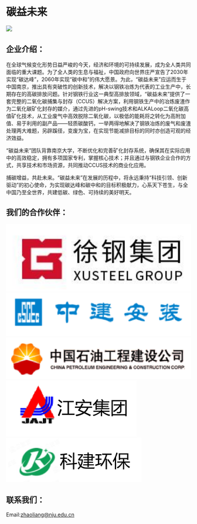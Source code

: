 # 碳益未来

![](/src/assets/images/display.png)

## 企业介绍：

在全球气候变化形势日益严峻的今天，经济和环境的可持续发展，成为全人类共同面临的重大课题。为了全人类的生息与福祉，中国政府向世界庄严宣告了2030年实现“碳达峰”，2060年实现“碳中和”的伟大愿景。为此，“碳益未来”应运而生于中国南京，推出具有突破性的创新技术，解决以钢铁冶炼为代表的工业生产中，长期存在的高碳排放问题。针对钢铁行业这一典型高排放领域，“碳益未来”提供了一套完整的二氧化碳捕集与封存（CCUS）解决方案，利用钢铁生产中的冶炼废渣作为二氧化碳矿化封存的媒介，通过先进的pH-swing技术和ALKALoop二氧化碳高值矿化技术，从工业废气中高效脱除二氧化碳，以极低的能耗将之转化为高附加值、易于利用的副产品——轻质碳酸钙，一举两得地解决了钢铁冶炼的废气和废渣处理两大难题，另辟蹊径，变废为宝，在实现节能减排目标的同时亦创造可观的经济效益。

“碳益未来”团队背靠南京大学，不断优化和完善矿化封存系统，确保其在实际应用中的高效稳定，拥有多项国家专利，掌握核心技术；并且通过与钢铁企业合作的方式，共享技术和市场资源，共同推动CCUS技术的商业化应用。

捕碳增益，共赴未来。“碳益未来”在发展的历程中，将永远秉持“科技引领、创新驱动”的初心使命，为实现碳达峰和碳中和的目标积极献力，心系天下苍生，与全中国乃至全世界，共建低碳、绿色、可持续的美好明天。

## 我们的合作伙伴：
![](/src/assets/images/org1.png)
![](/src/assets/images/org2.png)
![](/src/assets/images/org3.png)
![](/src/assets/images/org4.png)
![](/src/assets/images/org5.png)

## 联系我们：

Email:zhaoliang@nju.edu.cn